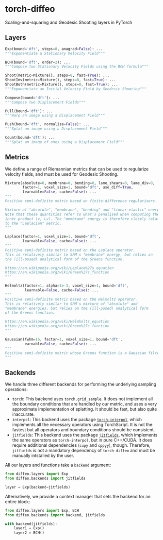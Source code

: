 # torch-diffeo
Scaling-and-squaring and Geodesic Shooting layers in PyTorch

## Layers

```python
Exp(bound='dft', steps=8, anagrad=False): ...
"""Exponentiate a Stationary Velocity Field"""

BCH(bound='dft', order=2): ...
"""Compose two Stationary Velocity Fields using the BCH formula"""

Shoot(metric=Mixture(), steps=8, fast=True): ...
ShootInv(metric=Mixture(), steps=8, fast=True): ...
ShootBoth(metric=Mixture(), steps=8, fast=True): ...
"""Exponentiate an Initial Velocity Field by Geodesic Shooting"""

Compose(bound='dft'): ...
"""Compose two Displacement Fields"""

Pull(bound='dft'): ...
"""Warp an image using a Displacement Field"""

Push(bound='dft', normalize=False): ...
"""Splat an image using a Displacement Field"""

Count(bound='dft'): ...
"""Splat an image of ones using a Displacement Field"""
```

## Metrics

We define a range of Riemannian metrics that can be used to regularize
velocity fields, and must be used for Geodesic Shooting.

```python
Mixture(absolute=0, membrane=0, bending=0, lame_shears=0, lame_div=0,
        factor=1, voxel_size=1, bound='dft', use_diff=True,
        learnable=False, cache=False): ...
"""
Positive semi-definite metric based on finite-difference regularisers.

Mixture of "absolute", "membrane", "bending" and "linear-elastic" energies.
Note that these quantities refer to what's penalised when computing the
inner product (v, Lv). The "membrane" energy is therefore closely related
to the "Laplacian" metric.
"""

Laplace(factor=1, voxel_size=1, bound='dft',
        learnable=False, cache=False): ...
"""
Positive semi-definite metric based on the Laplace operator.
This is relatively similar to SPM's "membrane" energy, but relies on
the (ill-posed) analytical form of the Greens function.

https://en.wikipedia.org/wiki/Laplace%27s_equation
https://en.wikipedia.org/wiki/Green%27s_function
"""

Helmoltz(factor=1, alpha=1e-3, voxel_size=1, bound='dft',
         learnable=False, cache=False): ...
"""
Positive semi-definite metric based on the Helmoltz operator.
This is relatively similar to SPM's mixture of "absolute" and
"membrane" energies, but relies on the (ill-posed) analytical form
of the Greens function.

https://en.wikipedia.org/wiki/Helmholtz_equation
https://en.wikipedia.org/wiki/Green%27s_function
"""

Gaussian(fwhm=16, factor=1, voxel_size=1, bound='dft',
         earnable=False, cache=False): ...
"""
Positive semi-definite metric whose Greens function is a Gaussian filter.
"""
```

## Backends

We handle three different backends for performing the underlying sampling
operations:

- `torch`: This backend uses `torch.grid_sample`. It does not implement all
  the boundary conditions that are handled by our metric, and uses a very
  approximate implementation of splatting. It should be fast, but also
  quite inaccurate.
- `interpol`: This backend uses the package
  [`torch-interpol`](https://github.com/balbasty/torch-interpol), which
  implements all the necessary operators using TorchScript. It is not the
  fastest but all operators and boundary conditions should be consistent.
- `jitfields`: This backend uses the package
  [`jitfields`](https://github.com/balbasty/jitfields), which
  implements the same operators as `torch-interpol`, but in pure C++/CUDA.
  It does require additional dependencies (`cupy` and `cppyy`), though.
  Therefore, `jitfields` is not a mandatory dependency of `torch-diffeo`
  and must be manually intstalled by the user.

All our layers and functions take a `backend` argument:
```python
from diffeo.layers import Exp
from diffeo.backends import jitfields

layer = Exp(backend=jitfields)
```
Alternatively, we provide a context manager that sets the backend for
an entire block:
```python
from diffeo.layers import Exp, BCH
from diffeo.backends import backend, jitfields

with backend(jitfields):
    layer1 = Exp()
    layer2 = BCH()
```

